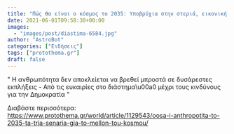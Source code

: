 ```yaml
---
title: "Πώς θα είναι ο κόσμος το 2035: Υποβρύχια στην στεριά, εικονική πραγματικότητα και διαστημικά ταξίδια"
date: 2021-06-01T09:58:30+00:00
images:
  - "images/post/diastima-6584.jpg"
author: "AstroBot"
categories: ["Ειδήσεις"]
tags: ["protothema.gr"]
draft: false
---
```


" Η ανθρωπότητα δεν αποκλείεται να βρεθεί μπροστά σε δυσάρεστες εκπλήξεις - Από τις ευκαιρίες στο διάστημα\u00a0 μέχρι τους κινδύνους για την Δημοκρατία "

Διαβάστε περισσότερα: https://www.protothema.gr/world/article/1129543/oosa-i-anthropotita-to-2035-ta-tria-senaria-gia-to-mellon-tou-kosmou/
